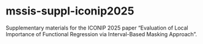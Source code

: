 # mssis-suppl-iconip2025

Supplementary materials for the ICONIP 2025 paper “Evaluation of Local Importance of Functional Regression via Interval-Based Masking Approach”.
